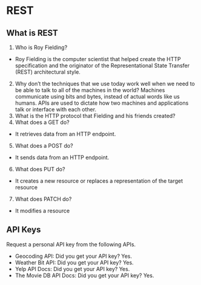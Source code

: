 # REST

## What is REST

1.  Who is Roy Fielding?
- Roy Fielding is the computer scientist that helped create ​​the HTTP specification and the originator of the Representational State Transfer (REST) architectural style.
2. Why don’t the techniques that we use today work well when we need to be able to talk to all of the machines in the world?
Machines communicate using bits and bytes, instead of actual words like us humans. APIs are used to dictate how two machines and applications talk or interface with each other.
3. What is the HTTP protocol that Fielding and his friends created?
4. What does a GET do?
- It retrieves data from an HTTP endpoint.
5. What does a POST do?
- It sends data from an HTTP endpoint.
6. What does PUT do?
- It creates a new resource or replaces a representation of the target resource
7. What does PATCH do?
- It modifies a resource

## API Keys
Request a personal API key from the following APIs.

* Geocoding API: Did you get your API key? Yes.
* Weather Bit API: Did you get your API key? Yes.
* Yelp API Docs: Did you get your API key? Yes.
* The Movie DB API Docs: Did you get your API key? Yes.
